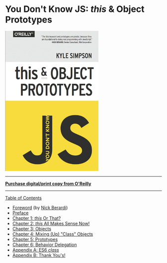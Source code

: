 # You Don't Know JS: _this_ & Object Prototypes

<img src="cover.jpg" width="300">

---

**[Purchase digital/print copy from O'Reilly](http://shop.oreilly.com/product/0636920033738.do)**

---

[Table of Contents](toc.md)

- [Foreword](foreword.md) (by [Nick Berardi](https://github.com/nberardi))
- [Preface](../preface.md)
- [Chapter 1: _this_ Or That?](ch1.md)
- [Chapter 2: _this_ All Makes Sense Now!](ch2.md)
- [Chapter 3: Objects](ch3.md)
- [Chapter 4: Mixing (Up) "Class" Objects](ch4.md)
- [Chapter 5: Prototypes](ch5.md)
- [Chapter 6: Behavior Delegation](ch6.md)
- [Appendix A: ES6 _class_](apA.md)
- [Appendix B: Thank You's!](apB.md)
